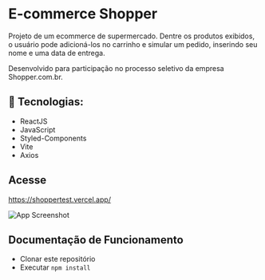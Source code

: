# E-commerce Shopper

Projeto de um ecommerce de supermercado. Dentre os produtos exibidos, o usuário pode adicioná-los no carrinho e simular um pedido, inserindo seu nome e uma data de entrega.

Desenvolvido para participação no processo seletivo da empresa Shopper.com.br.

## 🚀 Tecnologias:

- ReactJS
- JavaScript
- Styled-Components
- Vite
- Axios

## Acesse

https://shoppertest.vercel.app/

![App Screenshot](https://i.imgur.com/jKjgwdJ.png)

## Documentação de Funcionamento

- Clonar este repositório
- Executar `npm install`
